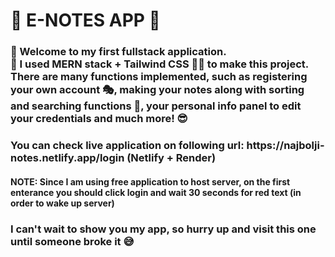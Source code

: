 <h1>📕 E-NOTES APP 💾</h1>
<h3>🥇 Welcome to my first fullstack application. </br> 🎨 I used MERN stack + Tailwind CSS 🏄‍♀️ to make this project. </br> 
  There are many functions implemented, such as registering your own account 🎭, making your notes along with sorting and searching functions 🎯, your personal info panel to edit your credentials and 
much more! 😎</h3>
<h3> You can check live application on following url: https://najbolji-notes.netlify.app/login (Netlify + Render) </h3>
<h4>NOTE: Since I am using free application to host server, on the first enterance you should click login and wait 30 seconds for red text (in order to wake up server) </h3>
<h3>I can't wait to show you my app, so hurry up and visit this one until someone broke it 😅</h3>

